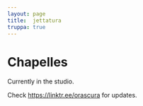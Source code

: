 ```yaml
---
layout: page
title:  jettatura
truppa: true
---
```


# Chapelles

Currently in the studio.

Check <a href="https://linktr.ee/orascura" target="_blank">https://linktr.ee/orascura</a> for updates.